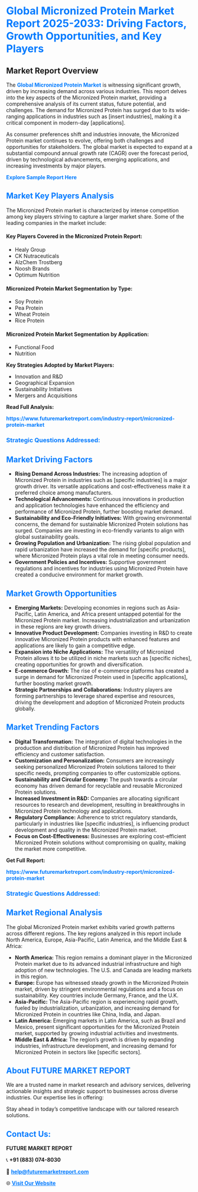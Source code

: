 <h1 style="color: #007BFF;">Global Micronized Protein Market Report 2025-2033: Driving Factors, Growth Opportunities, and Key Players</h1>

<section id="overview">
<h2>Market Report Overview</h2>
<p>The <a href="https://www.futuremarketreport.com/industry-report/micronized-protein-market" style="color: #007BFF; text-decoration: none;"><strong>Global Micronized Protein Market</strong></a> is witnessing significant growth, driven by increasing demand across various industries. This report delves into the key aspects of the Micronized Protein market, providing a comprehensive analysis of its current status, future potential, and challenges. The demand for Micronized Protein has surged due to its wide-ranging applications in industries such as [insert industries], making it a critical component in modern-day [applications].</p>
<p>As consumer preferences shift and industries innovate, the Micronized Protein market continues to evolve, offering both challenges and opportunities for stakeholders. The global market is expected to expand at a substantial compound annual growth rate (CAGR) over the forecast period, driven by technological advancements, emerging applications, and increasing investments by major players.</p>
</section>

<section id="overview">
<p><a href="https://www.futuremarketreport.com/request-sample/reportId=79779" style="color: #007BFF; text-decoration: none;"><strong>Explore Sample Report Here</strong></a></p>
</section>

<section id="key-players">
<h2 style="color: #007BFF;">Market Key Players Analysis</h2>
<p>The Micronized Protein market is characterized by intense competition among key players striving to capture a larger market share. Some of the leading companies in the market include:</p>
<h4>Key Players Covered in the Micronized Protein Report:</h4>
<ul><li>Healy Group</li><li>CK Nutraceuticals</li><li>AlzChem Trostberg</li><li>Noosh Brands</li><li>Optimum Nutrition</li></ul>
<h4>Micronized Protein Market Segmentation by Type:</h4>
<ul><li>Soy Protein</li><li>Pea Protein</li><li>Wheat Protein</li><li>Rice Protein</li></ul>

<h4>Micronized Protein Market Segmentation by Application:</h4>
<ul><li>Functional Food</li><li>Nutrition</li></ul>
<p><strong>Key Strategies Adopted by Market Players:</strong></p>
<ul>
<li>Innovation and R&D</li>
<li>Geographical Expansion</li>
<li>Sustainability Initiatives</li>
<li>Mergers and Acquisitions</li>
</ul>
</section>

<section>
<p><strong>Read Full Analysis: </strong></p><a href="https://www.futuremarketreport.com/industry-report/micronized-protein-market" style="color: #007BFF; text-decoration: none;"><strong>https://www.futuremarketreport.com/industry-report/micronized-protein-market</strong></a>
<h3 style="color: #007BFF;">Strategic Questions Addressed:</h3>
</section>

<section id="driving-factors">
<h2 style="color: #007BFF;">Market Driving Factors</h2>
<ul>
<li><strong>Rising Demand Across Industries:</strong> The increasing adoption of Micronized Protein in industries such as [specific industries] is a major growth driver. Its versatile applications and cost-effectiveness make it a preferred choice among manufacturers.</li>
<li><strong>Technological Advancements:</strong> Continuous innovations in production and application technologies have enhanced the efficiency and performance of Micronized Protein, further boosting market demand.</li>
<li><strong>Sustainability and Eco-Friendly Initiatives:</strong> With growing environmental concerns, the demand for sustainable Micronized Protein solutions has surged. Companies are investing in eco-friendly variants to align with global sustainability goals.</li>
<li><strong>Growing Population and Urbanization:</strong> The rising global population and rapid urbanization have increased the demand for [specific products], where Micronized Protein plays a vital role in meeting consumer needs.</li>
<li><strong>Government Policies and Incentives:</strong> Supportive government regulations and incentives for industries using Micronized Protein have created a conducive environment for market growth.</li>
</ul>
</section>

<section id="growth-opportunities">
<h2 style="color: #007BFF;">Market Growth Opportunities</h2>
<ul>
<li><strong>Emerging Markets:</strong> Developing economies in regions such as Asia-Pacific, Latin America, and Africa present untapped potential for the Micronized Protein market. Increasing industrialization and urbanization in these regions are key growth drivers.</li>
<li><strong>Innovative Product Development:</strong> Companies investing in R&D to create innovative Micronized Protein products with enhanced features and applications are likely to gain a competitive edge.</li>
<li><strong>Expansion into Niche Applications:</strong> The versatility of Micronized Protein allows it to be utilized in niche markets such as [specific niches], creating opportunities for growth and diversification.</li>
<li><strong>E-commerce Growth:</strong> The rise of e-commerce platforms has created a surge in demand for Micronized Protein used in [specific applications], further boosting market growth.</li>
<li><strong>Strategic Partnerships and Collaborations:</strong> Industry players are forming partnerships to leverage shared expertise and resources, driving the development and adoption of Micronized Protein products globally.</li>
</ul>
</section>

<section id="trending-factors">
<h2 style="color: #007BFF;">Market Trending Factors</h2>
<ul>
<li><strong>Digital Transformation:</strong> The integration of digital technologies in the production and distribution of Micronized Protein has improved efficiency and customer satisfaction.</li>
<li><strong>Customization and Personalization:</strong> Consumers are increasingly seeking personalized Micronized Protein solutions tailored to their specific needs, prompting companies to offer customizable options.</li>
<li><strong>Sustainability and Circular Economy:</strong> The push towards a circular economy has driven demand for recyclable and reusable Micronized Protein solutions.</li>
<li><strong>Increased Investment in R&D:</strong> Companies are allocating significant resources to research and development, resulting in breakthroughs in Micronized Protein technology and applications.</li>
<li><strong>Regulatory Compliance:</strong> Adherence to strict regulatory standards, particularly in industries like [specific industries], is influencing product development and quality in the Micronized Protein market.</li>
<li><strong>Focus on Cost-Effectiveness:</strong> Businesses are exploring cost-efficient Micronized Protein solutions without compromising on quality, making the market more competitive.</li>
</ul>
</section>

<section>
<p><strong>Get Full Report: </strong></p><a href="https://www.futuremarketreport.com/industry-report/micronized-protein-market" style="color: #007BFF; text-decoration: none;"><strong>https://www.futuremarketreport.com/industry-report/micronized-protein-market</strong></a>
<h3 style="color: #007BFF;">Strategic Questions Addressed:</h3>
</section>


<section id="regional-analysis">
<h2 style="color: #007BFF;">Market Regional Analysis</h2>
<p>The global Micronized Protein market exhibits varied growth patterns across different regions. The key regions analyzed in this report include North America, Europe, Asia-Pacific, Latin America, and the Middle East & Africa:</p>
<ul>
<li><strong>North America:</strong> This region remains a dominant player in the Micronized Protein market due to its advanced industrial infrastructure and high adoption of new technologies. The U.S. and Canada are leading markets in this region.</li>
<li><strong>Europe:</strong> Europe has witnessed steady growth in the Micronized Protein market, driven by stringent environmental regulations and a focus on sustainability. Key countries include Germany, France, and the U.K.</li>
<li><strong>Asia-Pacific:</strong> The Asia-Pacific region is experiencing rapid growth, fueled by industrialization, urbanization, and increasing demand for Micronized Protein in countries like China, India, and Japan.</li>
<li><strong>Latin America:</strong> Emerging markets in Latin America, such as Brazil and Mexico, present significant opportunities for the Micronized Protein market, supported by growing industrial activities and investments.</li>
<li><strong>Middle East & Africa:</strong> The region’s growth is driven by expanding industries, infrastructure development, and increasing demand for Micronized Protein in sectors like [specific sectors].</li>
</ul>
</section>

<footer>
<h2 style="color: #007BFF;">About FUTURE MARKET REPORT</h2>
<p>We are a trusted name in market research and advisory services, delivering actionable insights and strategic support to businesses across diverse industries. Our expertise lies in offering:</p>

<p>Stay ahead in today’s competitive landscape with our tailored research solutions.</p>

<h2 style="color: #007BFF;">Contact Us:</h2>
<p><strong>FUTURE MARKET REPORT</strong></p>
<p>📞 <strong>+91 (883) 074-8030</strong></p>
<p>📧 <strong><a href="mailto:help@futuremarketreport.com" style="color: #007BFF;">help@futuremarketreport.com</a></strong></p>
<p>🌐 <strong><a href="https://www.futuremarketreport.com/" style="color: #007BFF;">Visit Our Website</a></strong></p>
</footer>